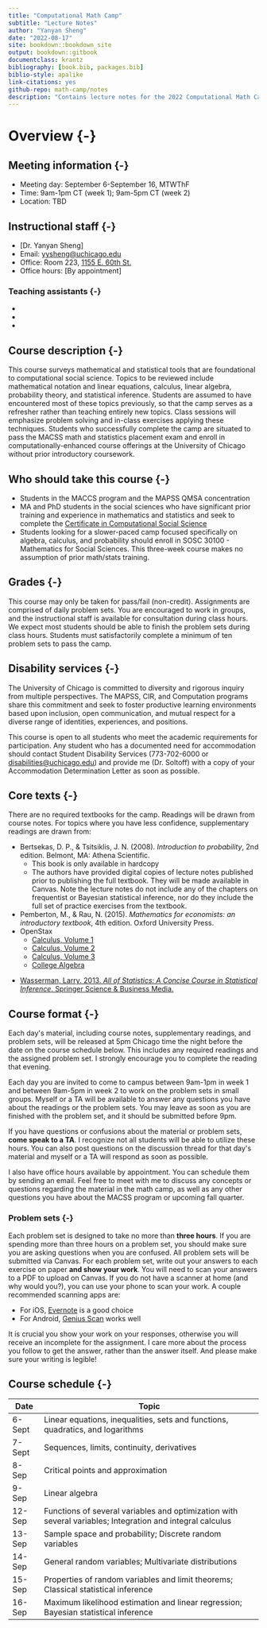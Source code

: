 ```yaml
--- 
title: "Computational Math Camp"
subtitle: "Lecture Notes"
author: "Yanyan Sheng"
date: "2022-08-17"
site: bookdown::bookdown_site
output: bookdown::gitbook
documentclass: krantz
bibliography: [book.bib, packages.bib]
biblio-style: apalike
link-citations: yes
github-repo: math-camp/notes
description: "Contains lecture notes for the 2022 Computational Math Camp."
---
```


# Overview {-}

## Meeting information {-}

* Meeting day: September 6-September 16, MTWThF
* Time: 9am-1pm CT (week 1); 9am-5pm CT (week 2)
* Location:
    TBD

## Instructional staff {-}

* [Dr. Yanyan Sheng]
* Email: [yysheng@uchicago.edu](mailto:yysheng@uchicago.edu)
* Office: Room 223, [1155 E. 60th St.](https://goo.gl/maps/KWgm792dKjdoBWjWA)
* Office hours: [By appointment] 

### Teaching assistants {-}

- 
-
-

## Course description {-}

This course surveys mathematical and statistical tools that are foundational to computational social science. Topics to be reviewed include mathematical notation and linear equations, calculus, linear algebra, probability theory, and statistical inference. Students are assumed to have encountered most of these topics previously, so that the camp serves as a refresher rather than teaching entirely new topics. Class sessions will emphasize problem solving and in-class exercises applying these techniques. Students who successfully complete the camp are situated to pass the MACSS math and statistics placement exam and enroll in computationally-enhanced course offerings at the University of Chicago without prior introductory coursework.

## Who should take this course {-}

* Students in the MACCS program and the MAPSS QMSA concentration
* MA and PhD students in the social sciences who have significant prior training and experience in mathematics and statistics and seek to complete the [Certificate in Computational Social Science](https://macss.uchicago.edu/content/css-certificate-non-macss-students)
* Students looking for a slower-paced camp focused specifically on algebra, calculus, and probability should enroll in SOSC 30100 - Mathematics for Social Sciences. This three-week course makes no assumption of prior math/stats training.

## Grades {-}

This course may only be taken for pass/fail (non-credit). Assignments are comprised of daily problem sets. You are encouraged to work in groups, and the instructional staff is available for consultation during class hours. We expect most students should be able to finish the problem sets during class hours. Students must satisfactorily complete a minimum of ten problem sets to pass the camp.

## Disability services {-}

The University of Chicago is committed to diversity and rigorous inquiry from multiple perspectives. The MAPSS, CIR, and Computation programs share this commitment and seek to foster productive learning environments based upon inclusion, open communication, and mutual respect for a diverse range of identities, experiences, and positions.

This course is open to all students who meet the academic requirements for participation. Any student who has a documented need for accommodation should contact Student Disability Services (773-702-6000 or [disabilities@uchicago.edu](mailto:disabilities@uchicago.edu)) and provide me (Dr. Soltoff) with a copy of your Accommodation Determination Letter as soon as possible.

## Core texts {-}

There are no required textbooks for the camp. Readings will be drawn from course notes. For topics where you have less confidence, supplementary readings are drawn from:

* Bertsekas, D. P., & Tsitsiklis, J. N. (2008). *Introduction to probability*, 2nd edition. Belmont, MA: Athena Scientific.
    - This book is only available in hardcopy
    - The authors have provided digital copies of lecture notes published prior to publishing the full textbook. They will be made available in Canvas. Note the lecture notes do not include any of the chapters on frequentist or Bayesian statistical inference, nor do they include the full set of practice exercises from the textbook.
* Pemberton, M., & Rau, N. (2015). *Mathematics for economists: an introductory textbook*, 4th edition. Oxford University Press.
* OpenStax
    * [Calculus, Volume 1](https://openstax.org/details/books/calculus-volume-1)
    * [Calculus, Volume 2](https://openstax.org/details/books/calculus-volume-2)
    * [Calculus, Volume 3](https://openstax.org/details/books/calculus-volume-3)
    * [College Algebra](https://openstax.org/details/books/college-algebra)
- [Wasserman, Larry. 2013. *All of Statistics: A Concise Course in Statistical Inference*. Springer Science & Business Media.](https://link-springer-com.proxy.uchicago.edu/book/10.1007/978-0-387-21736-9)

## Course format {-}

Each day's material, including course notes, supplementary readings, and problem sets, will be released at 5pm Chicago time the night before the date on the course schedule below. This includes any required readings and the assigned problem set. I strongly encourage you to complete the reading that evening.

Each day you are invited to come to campus between 9am-1pm in week 1 and between 9am-5pm in week 2 to work on the problem sets in small groups. Myself or a TA will be available to answer any questions you have about the readings or the problem sets. You may leave as soon as you are finished with the problem set, and it should be submitted before 9pm.

If you have questions or confusions about the material or problem sets, **come speak to a TA**. I recognize not all students will be able to utilize these hours. You can also post questions on the discussion thread for that day's material and myself or a TA will respond as soon as possible.

I also have office hours available by appointment. You can schedule them by sending an email. Feel free to meet with me to discuss any concepts or questions regarding the material in the math camp, as well as any other questions you have about the MACSS program or upcoming fall quarter.

### Problem sets {-}

Each problem set is designed to take no more than **three hours**. If you are spending more than three hours on a problem set, you should make sure you are asking questions when you are confused. All problem sets will be submitted via Canvas. For each problem set, write out your answers to each exercise on paper **and show your work**. You will need to scan your answers to a PDF to upload on Canvas. If you do not have a scanner at home (and why would you?), you can use your phone to scan your work. A couple recommended scanning apps are:

* For iOS, [Evernote](https://itunes.apple.com/us/app/evernote-scannable/id883338188?mt=8) is a good choice
* For Android, [Genius Scan](https://play.google.com/store/apps/details?id=com.thegrizzlylabs.geniusscan.free) works well

It is crucial you show your work on your responses, otherwise you will receive an incomplete for the assignment. I care more about the process you follow to get the answer, rather than the answer itself. And please make sure your writing is legible!


## Course schedule {-}

| Date | Topic |
|-|-|
| 6-Sept | Linear equations, inequalities, sets and functions, quadratics, and logarithms |
| 7-Sept | Sequences, limits, continuity, derivatives |
| 8-Sep | Critical points and approximation |
| 9-Sep | Linear algebra |
| 12-Sep | Functions of several variables and optimization with several variables; Integration and integral calculus |
| 13-Sep | Sample space and probability; Discrete random variables|
| 14-Sep |  General random variables; Multivariate distributions|
| 15-Sep |  Properties of random variables and limit theorems; Classical statistical inference|
| 16-Sep |  Maximum likelihood estimation and linear regression; Bayesian statistical inference|
